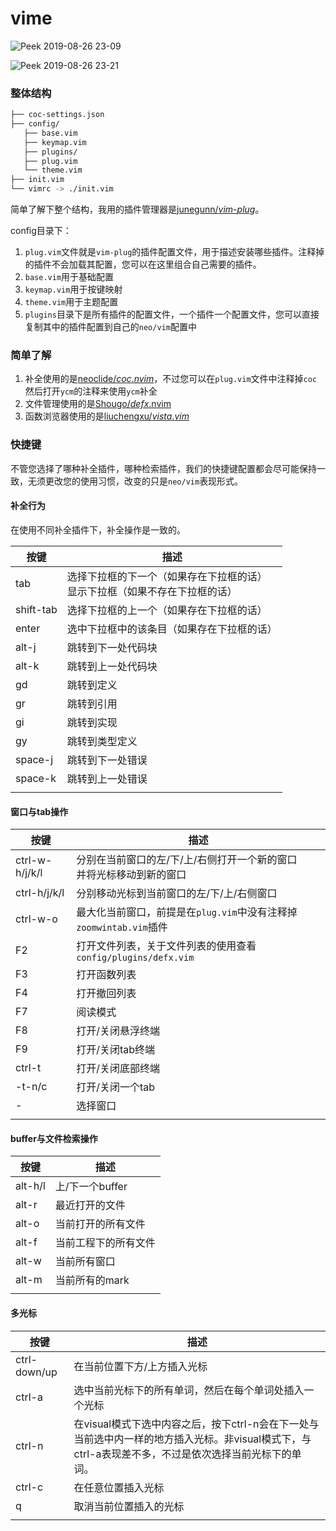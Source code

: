 # vime

![Peek 2019-08-26 23-09](./assets/main2.gif)

![Peek 2019-08-26 23-21](./assets/main3.gif)

### 整体结构

```bash
├── coc-settings.json
├── config/
   ├── base.vim
   ├── keymap.vim
   ├── plugins/
   ├── plug.vim
   └── theme.vim
├── init.vim
└── vimrc -> ./init.vim
```

简单了解下整个结构，我用的插件管理器是[junegunn/*vim*-*plug*](https://github.com/junegunn/vim-plug)。

config目录下：

1. `plug.vim`文件就是`vim-plug`的插件配置文件，用于描述安装哪些插件。注释掉的插件不会加载其配置，您可以在这里组合自己需要的插件。
2. `base.vim`用于基础配置
3. `keymap.vim`用于按键映射
4. `theme.vim`用于主题配置
5. `plugins`目录下是所有插件的配置文件，一个插件一个配置文件，您可以直接复制其中的插件配置到自己的`neo/vim`配置中

### 简单了解

1. 补全使用的是[neoclide/*coc*.*nvim*](https://github.com/neoclide/coc.nvim)，不过您可以在`plug.vim`文件中注释掉`coc`然后打开`ycm`的注释来使用`ycm`补全
2. 文件管理使用的是[Shougo/*defx*.nvim](https://github.com/Shougo/defx.nvim)
3. 函数浏览器使用的是[liuchengxu/*vista*.*vim*](https://github.com/liuchengxu/vista.vim)

### 快捷键

不管您选择了哪种补全插件，哪种检索插件，我们的快捷键配置都会尽可能保持一致，无须更改您的使用习惯，改变的只是`neo/vim`表现形式。

#### 补全行为

在使用不同补全插件下，补全操作是一致的。

| 按键      | 描述                                                         |
| --------- | ------------------------------------------------------------ |
| tab       | 选择下拉框的下一个（如果存在下拉框的话）<br>显示下拉框（如果不存在下拉框的话） |
| shift-tab | 选择下拉框的上一个（如果存在下拉框的话）                     |
| enter     | 选中下拉框中的该条目（如果存在下拉框的话）                   |
| alt-j     | 跳转到下一处代码块                                           |
| alt-k     | 跳转到上一处代码块                                           |
| gd        | 跳转到定义                                                   |
| gr        | 跳转到引用                                                   |
| gi        | 跳转到实现                                                   |
| gy        | 跳转到类型定义                                               |
| space-j   | 跳转到下一处错误                                             |
| space-k   | 跳转到上一处错误                                             |
|           |                                                              |

#### 窗口与tab操作

| 按键           | 描述                                                         |
| -------------- | ------------------------------------------------------------ |
| ctrl-w-h/j/k/l | 分别在当前窗口的左/下/上/右侧打开一个新的窗口<br>并将光标移动到新的窗口 |
| ctrl-h/j/k/l   | 分别移动光标到当前窗口的左/下/上/右侧窗口                    |
| ctrl-w-o       | 最大化当前窗口，前提是在`plug.vim`中没有注释掉`zoomwintab.vim`插件 |
| F2             | 打开文件列表，关于文件列表的使用查看`config/plugins/defx.vim` |
| F3             | 打开函数列表                                                 |
| F4             | 打开撤回列表                                                 |
| F7             | 阅读模式                                                     |
| F8             | 打开/关闭悬浮终端                                            |
| F9             | 打开/关闭tab终端                                             |
| ctrl-t         | 打开/关闭底部终端                                            |
| <leader>-t-n/c | 打开/关闭一个tab                                             |
| -              | 选择窗口                                                     |
|                |                                                              |

#### buffer与文件检索操作

| 按键    | 描述                 |
| ------- | -------------------- |
| alt-h/l | 上/下一个buffer      |
| alt-r   | 最近打开的文件       |
| alt-o   | 当前打开的所有文件   |
| alt-f   | 当前工程下的所有文件 |
| alt-w   | 当前所有窗口         |
| alt-m   | 当前所有的mark       |
|         |                      |


#### 多光标

| 按键         | 描述                                                         |
| ------------ | ------------------------------------------------------------ |
| ctrl-down/up | 在当前位置下方/上方插入光标                                  |
| ctrl-a       | 选中当前光标下的所有单词，然后在每个单词处插入一个光标       |
| ctrl-n       | 在visual模式下选中内容之后，按下ctrl-n会在下一处与当前选中内一样的地方插入光标。非visual模式下，与ctrl-a表现差不多，不过是依次选择当前光标下的单词。 |
| ctrl-c       | 在任意位置插入光标                                           |
| q            | 取消当前位置插入的光标                                       |
|              |                                                              |

